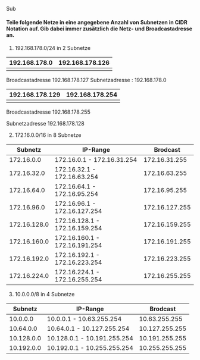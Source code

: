 
Sub



#### Teile folgende Netze in eine angegebene Anzahl von Subnetzen in CIDR Notation auf. Gib dabei immer zusätzlich die Netz- und Broadcastadresse an.  
1. 192.168.178.0/24 in 2 Subnetze



| 192.168.178.0 | 192.168.178.126 |
| ------------- | --------------- |
|               |                 |
 Broadcastadresse 192.168.178.127
 Subnetzadresse : 192.168.178.0

| 192.168.178.129 | 192.168.178.254 |
| --------------- | --------------- |
|                 |                 |
Broadcastadresse 192.168.178.255

Subnetzadresse 192.168.178.128






2. 172.16.0.0/16 in 8 Subnetze


| Subnetz      | IP-Range                      | Brodcast       |
| ------------ | ----------------------------- | -------------- |
| 172.16.0.0   | 172.16.0.1 - 172.16.31.254    | 172.16.31.255  |
| 172.16.32.0  | 172.16.32.1 - 172.16.63.254   | 172.16.63.255  |
| 172.16.64.0  | 172.16.64.1 - 172.16.95.254   | 172.16.95.255  |
| 172.16.96.0  | 172.16.96.1 - 172.16.127.254  | 172.16.127.255 |
| 172.16.128.0 | 172.16.128.1 - 172.16.159.254 | 172.16.159.255 |
| 172.16.160.0 | 172.16.160.1 - 172.16.191.254 | 172.16.191.255 |
| 172.16.192.0 | 172.16.192.1 - 172.16.223.254 | 172.16.223.255 |
| 172.16.224.0 | 172.16.224.1 - 172.16.255.254 | 172.16.255.255 |




3. 10.0.0.0/8 in 4 Subnetze


| Subnetz    | IP-Range                    | Brodcast       |
| ---------- | --------------------------- | -------------- |
| 10.0.0.0   | 10.0.0.1 - 10.63.255.254    | 10.63.255.255  |
| 10.64.0.0  | 10.64.0.1 - 10.127.255.254  | 10.127.255.255 |
| 10.128.0.0 | 10.128.0.1 - 10.191.255.254 | 10.191.255.255 |
| 10.192.0.0 | 10.192.0.1 - 10.255.255.254 | 10.255.255.255 |
